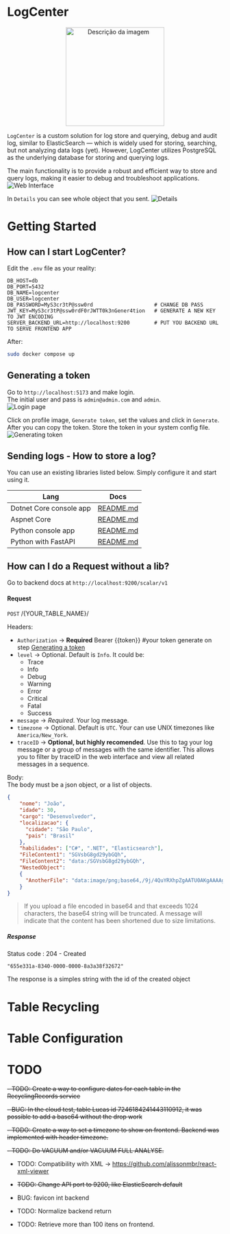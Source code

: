 # LogCenter  
<p align="center">
  <img src="logo.png" alt="Descrição da imagem" width="230px">
</p>


`LogCenter` is a custom solution for log store and querying, debug and audit log, similar to ElasticSearch — which is widely used for storing, searching, but not analyzing data logs (yet). However, LogCenter utilizes PostgreSQL as the underlying database for storing and querying logs.  

The main functionality is to provide a robust and efficient way to store and query logs, making it easier to debug and troubleshoot applications.
![Web Interface](resources/image3.png)

In `Details` you can see whole object that you sent.
![Details](resources/image4.png)

# Getting Started

## How can I start LogCenter?

Edit the `.env` file as your reality:

```
DB_HOST=db
DB_PORT=5432
DB_NAME=logcenter
DB_USER=logcenter
DB_PASSWORD=MyS3cr3tP@ssw0rd                    # CHANGE DB PASS
JWT_KEY=MyS3cr3tP@ssw0rdF0rJWTT0k3nGener4tion   # GENERATE A NEW KEY TO JWT ENCODING
SERVER_BACKEND_URL=http://localhost:9200        # PUT YOU BACKEND URL TO SERVE FRONTEND APP
```

After:
``` bash
sudo docker compose up
```



## Generating a token

Go to `http://localhost:5173` and make login.  
The initial user and pass is `admin@admin.com` and `admin`.  
![Login page](resources/image1.png)

Click on profile image, `Generate token`, set the values and click in `Generate`. After you can copy the token. Store the token in your system config file.
![Generating token](resources/image2.png)


## Sending logs - How to store a log?
You can use an existing libraries listed below. Simply configure it and start using it.

| Lang                      | Docs                                   |
|---------------------------|---------------------------------------|
| Dotnet Core console app   | [README.md](nuget/Logger/README.md)  |
| Aspnet Core               | [README.md](nuget/RequestLogger/README.md)  |
| Python console app        | [README.md](Pypi/Logger/README.md)  |
| Python with FastAPI       | [README.md](Pypi/Logger/README.md)  |


## How can I do a Request without a lib?

Go to backend docs at `http://localhost:9200/scalar/v1`


#### Request
`POST` /{YOUR_TABLE_NAME}/

Headers:
 - `Authorization` -> **Required**  Bearer {{token}} #your token generate on step [Generating a token](#generating-a-token)
 - `level` -> Optional. Default is `Info`. It could be:
    - Trace
    - Info
    - Debug
    - Warning
    - Error
    - Critical
    - Fatal
    - Success
 - `message` -> *Required*. Your log message.
 - `timezone` -> Optional. Default is `UTC`. Your can use UNIX timezones like `America/New_York`.
 - `traceID` -> **Optional, but highly recomended**. Use this to tag your log message or a group of messages with the same identifier. This allows you to filter by traceID in the web interface and view all related messages in a sequence.
 

Body:  
The body must be a json object, or a list of objects.
```json
{
    "nome": "João",
    "idade": 30,
    "cargo": "Desenvolvedor",
    "localizacao": {
      "cidade": "São Paulo",
      "pais": "Brasil"
    },
    "habilidades": ["C#", ".NET", "Elasticsearch"],
    "FileContent1": "SGVsbG8gd29ybGQh",
    "FileContent2": "data:/SGVsbG8gd29ybGQh",
    "NestedObject": 
    {
      "AnotherFile": "data:image/png;base64,/9j/4QuYRXhpZgAATU0AKgAAAAgABwESAAMAAAA" // Base64 de "Some other content"
    }
}
```

 > If you upload a file encoded in base64 and that exceeds 1024 characters, the base64 string will be truncated. A message will indicate that the content has been shortened due to size limitations.


##### Response
Status code : 204 - Created
```
"655e331a-8340-0000-0000-8a3a38f32672"
```
The response is a simples string with the id of the created object



# Table Recycling



# Table Configuration


# TODO 

 ~~- TODO: Create a way to configure dates for each table in the RecyclingRecords service~~

 ~~- BUG: In the cloud test, table Lucas id 7246184241443110912, it was possible to add a base64 without the drop work~~

 ~~- TODO: Create a way to set a timezone to show on frontend. Backend was implemented with header timezone.~~

 ~~- TODO: Do VACUUM and/or VACUUM FULL ANALYSE.~~

 - TODO: Compatibility with XML -> https://github.com/alissonmbr/react-xml-viewer

 - ~~TODO: Change API port to 9200, like ElasticSearch default~~

 - BUG: favicon int backend
 - TODO: Normalize backend return
 - TODO: Retrieve more than 100 itens on frontend.

